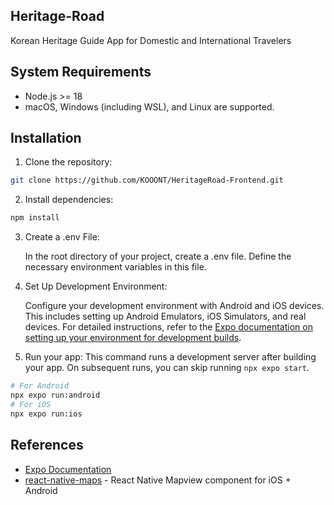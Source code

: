 
## Heritage-Road
Korean Heritage Guide App for Domestic and International Travelers

## System Requirements
- Node.js >= 18
- macOS, Windows (including WSL), and Linux are supported.

## Installation
1. Clone the repository:
````bash
git clone https://github.com/KOOONT/HeritageRoad-Frontend.git
````
2. Install dependencies:
````bash
npm install
````

3. Create a .env File:

    In the root directory of your project, create a .env file.
    Define the necessary environment variables in this file.

4. Set Up Development Environment:

    Configure your development environment with Android and iOS devices. This includes setting up Android Emulators, iOS Simulators, and real devices.
    For detailed instructions, refer to the [Expo documentation on setting up your environment for development builds](https://docs.expo.dev/get-started/set-up-your-environment/?mode=development-build&buildEnv=local&platform=android&device=physical).
    
5. Run your app:
   This command runs a development server after building your app. On subsequent runs, you can skip running `npx expo start`.

````bash
# For Android
npx expo run:android
# For iOS
npx expo run:ios
````

## References

- [Expo Documentation](https://docs.expo.dev/get-started/introduction/)
- [react-native-maps](https://github.com/react-native-maps/react-native-maps) - React Native Mapview component for iOS + Android
  
